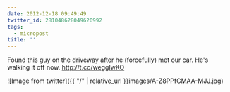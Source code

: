 ```yaml
---
date: 2012-12-18 09:49:49
twitter_id: 281048628049620992
tags:
  - micropost
title: ''
---
```


Found this guy on the driveway after he (forcefully) met our car. He's walking it off now. http://t.co/weggIwKO

![Image from twitter]({{ "/" | relative_url  }}images/A-Z8PPfCMAA-MJJ.jpg)
